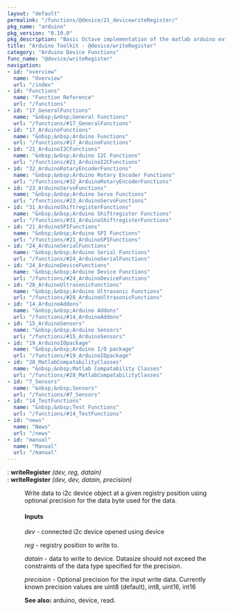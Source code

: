 ```yaml
---
layout: "default"
permalink: "/functions/@device/21_devicewriteRegister/"
pkg_name: "arduino"
pkg_version: "0.10.0"
pkg_description: "Basic Octave implementation of the matlab arduino extension,  allowing communication to a programmed arduino board to control its  hardware."
title: "Arduino Toolkit - @device/writeRegister"
category: "Arduino Device Functions"
func_name: "@device/writeRegister"
navigation:
- id: "overview"
  name: "Overview"
  url: "/index"
- id: "Functions"
  name: "Function Reference"
  url: "/functions"
- id: "17_GeneralFunctions"
  name: "&nbsp;&nbsp;General Functions"
  url: "/functions/#17_GeneralFunctions"
- id: "17_ArduinoFunctions"
  name: "&nbsp;&nbsp;Arduino Functions"
  url: "/functions/#17_ArduinoFunctions"
- id: "21_ArduinoI2CFunctions"
  name: "&nbsp;&nbsp;Arduino I2C Functions"
  url: "/functions/#21_ArduinoI2CFunctions"
- id: "32_ArduinoRotaryEncoderFunctions"
  name: "&nbsp;&nbsp;Arduino Rotary Encoder Functions"
  url: "/functions/#32_ArduinoRotaryEncoderFunctions"
- id: "23_ArduinoServoFunctions"
  name: "&nbsp;&nbsp;Arduino Servo Functions"
  url: "/functions/#23_ArduinoServoFunctions"
- id: "31_ArduinoShiftregisterFunctions"
  name: "&nbsp;&nbsp;Arduino Shiftregister Functions"
  url: "/functions/#31_ArduinoShiftregisterFunctions"
- id: "21_ArduinoSPIFunctions"
  name: "&nbsp;&nbsp;Arduino SPI Functions"
  url: "/functions/#21_ArduinoSPIFunctions"
- id: "24_ArduinoSerialFunctions"
  name: "&nbsp;&nbsp;Arduino Serial Functions"
  url: "/functions/#24_ArduinoSerialFunctions"
- id: "24_ArduinoDeviceFunctions"
  name: "&nbsp;&nbsp;Arduino Device Functions"
  url: "/functions/#24_ArduinoDeviceFunctions"
- id: "28_ArduinoUltrasonicFunctions"
  name: "&nbsp;&nbsp;Arduino Ultrasonic Functions"
  url: "/functions/#28_ArduinoUltrasonicFunctions"
- id: "14_ArduinoAddons"
  name: "&nbsp;&nbsp;Arduino Addons"
  url: "/functions/#14_ArduinoAddons"
- id: "15_ArduinoSensors"
  name: "&nbsp;&nbsp;Arduino Sensors"
  url: "/functions/#15_ArduinoSensors"
- id: "19_ArduinoIOpackage"
  name: "&nbsp;&nbsp;Arduino I/O package"
  url: "/functions/#19_ArduinoIOpackage"
- id: "28_MatlabCompatabilityClasses"
  name: "&nbsp;&nbsp;Matlab Compatability Classes"
  url: "/functions/#28_MatlabCompatabilityClasses"
- id: "7_Sensors"
  name: "&nbsp;&nbsp;Sensors"
  url: "/functions/#7_Sensors"
- id: "14_TestFunctions"
  name: "&nbsp;&nbsp;Test Functions"
  url: "/functions/#14_TestFunctions"
- id: "news"
  name: "News"
  url: "/news"
- id: "manual"
  name: "Manual"
  url: "/manual"
---
```

<dl class="def">
<dt id="index-writeRegister"><span class="category">: </span><span><em></em> <strong>writeRegister</strong> <em>(<var>dev</var>, <var>reg</var>, <var>datain</var>)</em><a href='#index-writeRegister' class='copiable-anchor'></a></span></dt>
<dt id="index-writeRegister-1"><span class="category">: </span><span><em></em> <strong>writeRegister</strong> <em>(<var>dev</var>, <var>dev</var>, <var>datain</var>, <var>precision</var>)</em><a href='#index-writeRegister-1' class='copiable-anchor'></a></span></dt>
<dd><p>Write data to i2c device object at a given registry position
 using optional precision for the data byte used for the data.
</p>
<span id="Inputs"></span><h4 class="subsubheading">Inputs</h4>
<p><var>dev</var> - connected i2c device opened using device
</p>
<p><var>reg</var> - registry position to write to.
</p>
<p><var>datain</var> - data to write to device. Datasize should not exceed the constraints 
 of the data type specified for the precision.
</p>
<p><var>precision</var> - Optional precision for the input write data.
 Currently known precision values are uint8 (default), int8, uint16, int16
</p>

<p><strong>See also:</strong> arduino, device, read.
 </p></dd></dl>